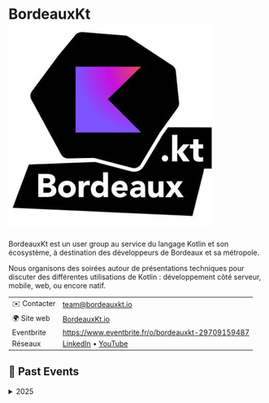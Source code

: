 # BordeauxKt ![Logo](./logo-bordeaux-jt.jpg ':size=100')

BordeauxKt est un user group au service du langage Kotlin et son écosystème, à destination des développeurs de Bordeaux et sa métropole.

Nous organisons des soirées autour de présentations techniques pour discuter des différentes utilisations de Kotlin : développement côté serveur, mobile, web, ou encore natif.

|                    |                                                                                                           |
|--------------------|-----------------------------------------------------------------------------------------------------------|
| ✉️ Contacter | [team@bordeauxkt.io](mailto:team@bordeauxkt.io)                                              |
| 🌍 Site web        | [BordeauxKt.io](https://bordeauxkt.io)                                                                    |
| Eventbrite         | https://www.eventbrite.fr/o/bordeauxkt-29709159487                                                        |
| Réseaux            | [LinkedIn](https://www.linkedin.com/company/bordeauxkt/) • [YouTube](https://www.youtube.com/@BordeauxKt) |

<!-- EVENTS:START -->
## 📆 Past Events

<details>
<summary>2025</summary>

| Date | Event | Location | Link |
|------|--------|----------|------|
| Jeudi 11 septembre 2025 à 19:00 | Caupain : comment vous aussi, vous pouvez créer un outil open source | Deezer, 20 Rue Saint-François, 33000 Bordeaux | https://www.eventbrite.fr/e/billets-caupain-comment-vous-aussi-vous-pouvez-creer-un-outil-open-source-1500038147479?aff=oddtdtcreator |
</details>
<!-- EVENTS:END -->
